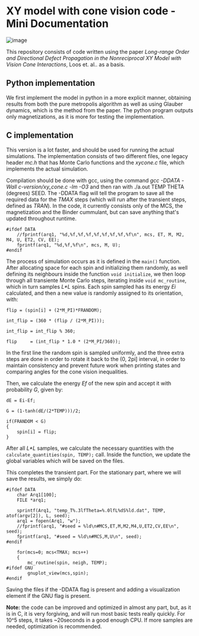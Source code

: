 # XY model with cone vision code - Mini Documentation

![image](https://raw.githubusercontent.com/gustavomangold/xy-model-metropolis-cone-vision/tree/main/readme_images)

This repository consists of code written using the paper _Long-range Order and Directional Defect Propagation in the Nonreciprocal XY
Model with Vision Cone Interactions_, Loos et. al.. as a basis.

## Python implementation

We first implement the model in python in a more explicit manner, obtaining results from both the pure metropolis algorithm as well as using Glauber dynamics, which is the method from the paper.
The python program outputs only magnetizations, as it is more for testing the implementation.

## C implementation

This version is a lot faster, and should be used for running the actual simulations. 
The implementation consists of two different files, one legacy header _mc.h_ that has Monte Carlo functions and the _xycone.c_ file, which implements the actual simulation.

Compilation should be done with gcc, using the command _gcc -DDATA -Wall c-version/xy_cone.c -lm -O3_ and then ran with ./a.out TEMP THETA (degrees) SEED.
The -DDATA flag will tell the program to save all the required data for the _TMAX_ steps (which will run after the transient steps, defined as _TRAN_). In the code, it currently consists only of the MCS, the magnetization and the Binder cummulant, but can save anything that's updated throughout runtime.

```
#ifdef DATA
	//fprintf(arq1, "%d,%f,%f,%f,%f,%f,%f,%f,%f\n", mcs, ET, M, M2, M4, U, ET2, CV, EE);
	fprintf(arq1, "%d,%f,%f\n", mcs, M, U);
#endif
```
The process of simulation occurs as it is defined in the ```main()``` function. 
After allocating space for each spin and initializing them randomly, as well defining its neighbours inside the function  ``` void initialize ```, we then loop through all transiente Monte Carlo steps, iterating inside ```void mc_routine```, which in turn samples _L*L_ spins.
Each spin sampled has its energy _Ei_ calculated, and then a new value is randomly assigned to its orientation, with:
```  
flip = (spin[i] + (2*M_PI)*FRANDOM);

int_flip = (360 * (flip / (2*M_PI)));

int_flip = int_flip % 360;

flip     = (int_flip * 1.0 * (2*M_PI/360));
```

In the first line the random spin is sampled uniformly, and the three extra steps are done in order to rotate it back to the (0, 2pi] interval, in order to maintain consistency and prevent future work when printing states and comparing angles for the cone vision inequalities.

Then, we calculate the energy _Ef_ of the new spin and accept it with probability _G_, given by:
```
dE = Ei-Ef;

G = (1-tanh(dE/(2*TEMP)))/2;

if(FRANDOM < G)
{
	spin[i] = flip;
}
```
After all _L*L_ samples, we calculate the necessary quantities with the ```calculate_quantities(spin, TEMP);``` call. 
Inside the function, we update the global variables which will be saved on the files.

This completes the transient part. For the stationary part, where we will save the results, we simply do:
```
#ifdef DATA
	char Arq1[100];
	FILE *arq1;

	sprintf(Arq1, "temp_T%.3lfTheta=%.0lfL%dS%ld.dat", TEMP, atof(argv[2]), L, seed);
	arq1 = fopen(Arq1, "w");
	//fprintf(arq1, "#seed = %ld\n#MCS,ET,M,M2,M4,U,ET2,CV,EE\n", seed);
	fprintf(arq1, "#seed = %ld\n#MCS,M,U\n", seed);
#endif

	for(mcs=0; mcs<TMAX; mcs++)
	{
		mc_routine(spin, neigh, TEMP);
#ifdef GNU
        gnuplot_view(mcs,spin);
#endif
```
Saving the files if the -DDATA flag is present and adding a visualization element if the GNU flag is present.

**Note:** the code can be improved and optimized in almost any part, but, as it is in C, it is very forgiving, and will run most basic tests really quickly. For 10^5 steps, it takes ~20seconds in a good enough CPU. If more samples are needed, optimization is recommended.
